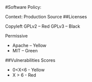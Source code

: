#Software Policy:

Context: Production Source
##Licenses

  Copyleft 
GPLv2 – Red 
GPLv3 – Black

  Permissive 
- Apache – Yellow
- MIT – Green 

##Vulnerabilities
Scores
- 0<X<6 - Yellow
- X > 6 - Red 
